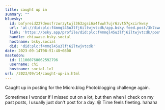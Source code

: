 ```yaml
---
title: caught up in
summary: ""
bluesky:
  id: bafyreid227deosfrzwrzytwjl363zgsi6a4fwwh7ujr6zvt57gxcirkwsy
  url: 'at://did:plc:f4mmql45u3lfj6iltwjvtcdk/app.bsky.feed.post/3k7cwehxlpr2g'
  link: 'https://bsky.app/profile/did:plc:f4mmql45u3lfj6iltwjvtcdk/post/3k7cwehxlpr2g'
  handle: chiawase.bsky.social
  hostname: bsky.social
  did: 'did:plc:f4mmql45u3lfj6iltwjvtcdk'
date: 2023-09-14T08:51:48+0800
mastodon:
  id: 111060760062592796
  username: chi
  hostname: social.lol
url: /2023/09/14/caught-up-in.html
---
```


Caught up in posting for the Micro.blog Photoblogging challenge again.

Sometimes I wonder if I missed out on a lot, but then when I check on my past posts, I usually just don't post for a day. 😆 Time feels fleeting. hahaha
